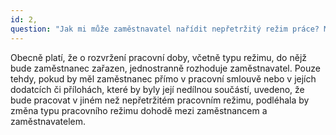 ```yaml
---
id: 2,
question: "Jak mi může zaměstnavatel nařídit nepřetržitý režim práce? Může to udělat jednostranně?"
---
```

Obecně platí, že o rozvržení pracovní doby, včetně typu režimu, do nějž bude zaměstnanec zařazen,
jednostranně rozhoduje zaměstnavatel. Pouze tehdy, pokud by měl zaměstnanec přímo v pracovní
smlouvě nebo v jejích dodatcích či přílohách, které by byly její nedílnou součástí, uvedeno, že bude
pracovat v jiném než nepřetržitém pracovním režimu, podléhala by změna typu pracovního režimu
dohodě mezi zaměstnancem a zaměstnavatelem.
